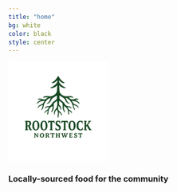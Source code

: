 ```yaml
---
title: "home"
bg: white
color: black
style: center
---
```


<img width="200px" src="img/rootstock.png">

### Locally-sourced food for the community

